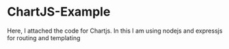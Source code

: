 # ChartJS-Example
Here, I attached the code for Chartjs. In this I am using nodejs and expressjs for routing and templating
